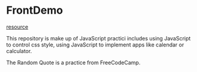 # FrontDemo
[resource](http://www.fgm.cc/learn/)

This repository is make up of JavaScript practici includes using JavaScript to control css style, using JavaScript to implement apps like calendar or calculator.

The Random Quote is a practice from FreeCodeCamp.

